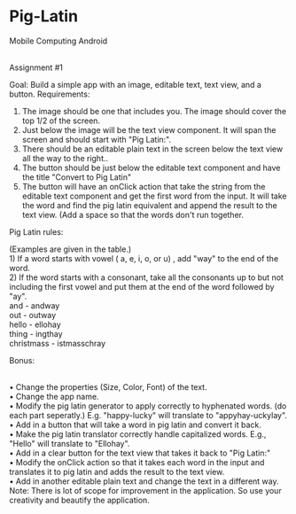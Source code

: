 # Pig-Latin
<p>Mobile Computing Android<p><br>
Assignment #1<br>

Goal: Build a simple app with an image, editable text, text view, and a button.
Requirements:<br>
1) The image should be one that includes you. The image should cover the top
1/2 of the screen.
2) Just below the image will be the text view component. It will span the screen
and should start with "Pig Latin:".
3) There should be an editable plain text in the screen below the text view all
the way to the right..
4) The button should be just below the editable text component and have the
title "Convert to Pig Latin"
5) The button will have an onClick action that take the string from the editable
text component and get the first word from the input. It will take the word
and find the pig latin equivalent and append the result to the text view. (Add
a space so that the words don't run together.<br>

<p>Pig Latin rules:</p> (Examples are given in the table.)<br>
1) If a word starts with vowel ( a, e, i, o, or u) , add "way" to the end of the
word.<br>
2) If the word starts with a consonant, take all the consonants up to but not
including the first vowel and put them at the end of the word followed by
"ay".<br>
and - andway<br>
out - outway<br>
hello - ellohay<br>
thing - ingthay<br>
christmass - istmasschray<br>
<p>Bonus:</p><br>
• Change the properties (Size, Color, Font) of the text.<br>
• Change the app name.<br>
• Modify the pig latin generator to apply correctly to hyphenated words. (do
each part seperatly.) E.g. "happy-lucky" will translate to "appyhay-uckylay".<br>
• Add in a button that will take a word in pig latin and convert it back.<br>
• Make the pig latin translator correctly handle capitalized words. E.g., 
"Hello" will translate to "Ellohay".<br>
• Add in a clear button for the text view that takes it back to "Pig Latin:"<br>
• Modify the onClick action so that it takes each word in the input and
translates it to pig latin and adds the result to the text view.<br>
• Add in another editable plain text and change the text in a different way.<br>
Note: There is lot of scope for improvement in the application. So use your
creativity and beautify the application.
